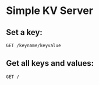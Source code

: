 # Simple KV Server


## Set a key:

```
GET /keyname/keyvalue
```

## Get all keys and values:

```
GET /
```
